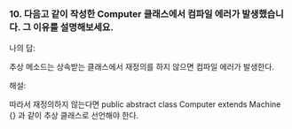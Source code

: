 ### 10. 다음고 같이 작성한 Computer 클래스에서 컴파일 에러가 발생했습니다. 그 이유를 설명해보세요.

나의 답:

추상 메소드는 상속받는 클래스에서 재정의를 하지 않으면 컴파일 에러가 발생한다.

해설:

따라서 재정의하지 않는다면 public abstract class Computer extends Machine {} 과 같이 추상 클래스로 선언해야 한다.
